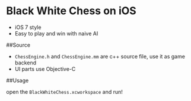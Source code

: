 Black White Chess on iOS
=======================

* iOS 7 style
* Easy to play and win with naive AI


##Source

* `ChessEngine.h` and `ChessEngine.mm` are c++ source file, use it as game backend
* UI parts use Objective-C

##Usage

open the `BlackWhiteChess.xcworkspace` and run!
